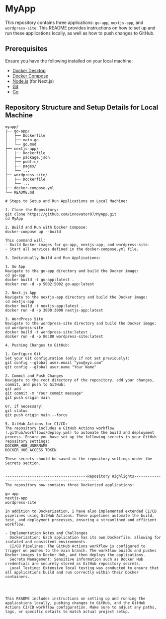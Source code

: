 # MyApp

This repository contains three applications: `go-app`, `nextjs-app`, and `wordpress-site`. This README provides instructions on how to set up and run these applications locally, as well as how to push changes to GitHub.

## Prerequisites

Ensure you have the following installed on your local machine:

- [Docker Desktop](https://www.docker.com/products/docker-desktop)
- [Docker Compose](https://docs.docker.com/compose/install/)
- [Node.js](https://nodejs.org/) (for Next.js)
- [Git](https://git-scm.com/)
- [Go](https://golang.org/)

## Repository Structure and Setup Details for Local Machine

```plaintext
myapp/
├── go-app/
│   ├── Dockerfile
│   ├── main.go
│   └── go.mod
├── nextjs-app/
│   ├── Dockerfile
│   ├── package.json
│   ├── public/
│   ├── pages/
│   └── ...
├── wordpress-site/
│   ├── Dockerfile
│   └── ...
├── docker-compose.yml
└── README.md

# Steps to Setup and Run Applications on Local Machine:

1. Clone the Repository:
git clone https://github.com/innovator07/MyApp.git
cd MyApp

2. Build and Run with Docker Compose:
docker-compose up --build

This command will:
- Build Docker images for go-app, nextjs-app, and wordpress-site.
- Start all services defined in the docker-compose.yml file.

3. Individually Build and Run Applications:

1. Go App
Navigate to the go-app directory and build the Docker image:
cd go-app
docker build -t go-app:latest .
docker run -d -p 5002:5002 go-app:latest

2. Next.js App
Navigate to the nextjs-app directory and build the Docker image:
cd nextjs-app
docker build -t nextjs-app:latest .
docker run -d -p 3000:3000 nextjs-app:latest

3. WordPress Site
Navigate to the wordpress-site directory and build the Docker image:
cd wordpress-site
docker build -t wordpress-site:latest .
docker run -d -p 80:80 wordpress-site:latest

4. Pushing Changes to GitHub:

1. Configure Git
Set your Git configuration (only if not set previously):
git config --global user.email "you@xyz.com"
git config --global user.name "Your Name"

2. Commit and Push Changes
Navigate to the root directory of the repository, add your changes, commit, and push to GitHub:
git add .
git commit -m "Your commit message"
git push origin main

Or, if necessary:
git status
git push origin main --force

5. GitHub Actions for CI/CD:
The repository includes a GitHub Actions workflow (.github/workflows/deploy.yml) to automate the build and deployment process. Ensure you have set up the following secrets in your GitHub repository settings:
DOCKER_HUB_USERNAME
DOCKER_HUB_ACCESS_TOKEN

These secrets should be saved in the repository settings under the Secrets section.


-------------------------------------Repository Highlights------------------------------------------------------
The repository now contains three Dockerized applications:

go-app
nextjs-app
wordpress-site

In addition to Dockerization, I have also implemented extended CI/CD pipelines using GitHub Actions. These pipelines automate the build, test, and deployment processes, ensuring a streamlined and efficient workflow.

- Implementation Notes and Challenges
  Dockerization: Each application has its own Dockerfile, allowing for isolated and consistent environments.
  CI/CD Pipelines: The GitHub Actions workflow is configured to trigger on pushes to the main branch. The workflow builds and pushes Docker images to Docker Hub, and then deploys the applications.
  Secrets Management: Sensitive information such as Docker Hub credentials are securely stored as GitHub repository secrets.
  Local Testing: Extensive local testing was conducted to ensure that all applications build and run correctly within their Docker containers.




This README includes instructions on setting up and running the applications locally, pushing changes to GitHub, and the GitHub Actions CI/CD workflow configuration. Make sure to adjust any paths, tags, or specific details to match actual project setup.
